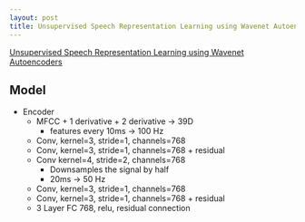 ```yaml
---
layout: post
title: Unsupervised Speech Representation Learning using Wavenet Autoencoders
---
```



[Unsupervised Speech Representation Learning using Wavenet Autoencoders](https://arxiv.org/pdf/1901.08810.pdf)


<!--more-->
## Model


* Encoder
  - MFCC + 1 derivative + 2 derivative  -> 39D
    - features every 10ms -> 100 Hz
  - Conv, kernel=3, stride=1, channels=768
  - Conv, kernel=3, stride=1, channels=768 + residual
  - Conv kernel=4, stride=2, channels=768 
    - Downsamples the signal by half
    - 20ms -> 50 Hz
  - Conv, kernel=3, stride=1, channels=768
  - Conv, kernel=3, stride=1, channels=768 + residual
  - 3 Layer FC 768, relu, residual connection

